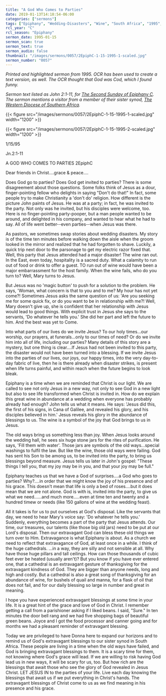 ```yaml
---
title: "A God Who Comes to Parties"
date: 2019-01-13T14:18:54-06:00
categories: ["sermons"]
tags: ["Epiphany", "Wedding-Disasters", "Wine", "South Africa", "1995", "OCR"]
rcl_year: "C"
rcl_season: "Epiphany"
sermon_date: 1995-01-15
sermon_scan: true
sermon_text: true
sermon_audio: false
thumbnail: "/images/sermons/0057/2EpiphC-1-15-1995-1-scaled.jpg"
sermon_number: "0057"
---
```


_Printed and highlighted sermon from 1995. OCR has been used to create a text version, as well. The OCR thought that God was Cod, which I found funny._

<!--more-->

_Sermon text listed as John 2:1-11, for [The Second Sunday of Epiphany C](https://lectionary.library.vanderbilt.edu/texts.php?id=108). The sermon mentions a visitor from a member of their sister synod, [The Western Diocese of Southern Africa](http://www.elcsa.org.za/wd-diocesan-office-.html)._

{{< figure src="/images/sermons/0057/2EpiphC-1-15-1995-1-scaled.jpg" width="1200" >}}

{{< figure src="/images/sermons/0057/2EpiphC-1-15-1995-2-scaled.jpg" width="1200" >}}

1/15/95

Jn.2:1-11

A GOD WHO COMES TO PARTIES 2EpiphC

Dear friends in Christ....grace & peace....

Does God go to parties? Does God get invited to parties? There is some disagreement about those questions. Some folks think of Jesus as a dour, finger-pointing fellow who delights in saying "Don't do that!" In fact, some people try to make Christianity a 'don't do' religion. How different is the picture John paints of Jesus. He was at a party; in fact, he was invited to the party. Not only was he invited, but his disciples were welcome, too. Here is no finger-pointing party-pooper, but a man people wanted to be around, and delighted in his company, and wanted to hear what he had to say. All of life went better--even parties--when Jesus was there.

As pastors, we sometimes swap stories about wedding disasters. My story is of the time ten minutes before walking down the aisle when the groom looked in the mirror and realized that he had forgotten to shave. Luckily, a quick trip next door to the parsonage to get my electric razor fixed that. Well, this party that Jesus attended had a major disaster! The wine ran out. In the East, even today, hospitality is a sacred duty. What a calamity to run out of food or drink to offer a guest. TO run out of wine would have been a major embarrassment for the host family. When the wine fails, who do you turn to? Well, Mary turns to Jesus.

But Jesus was no 'magic button' to push for a solution to the problem. He says, 'Woman, what concern is that to you and to me? My hour has not yet come?! Sometimes Jesus asks the same question of us: 'Are you seeking me for some quick fix, or do you want to be in relationship with me?! Well, Mary doesn't give up, she is confident that her relationship with Jesus would lead to good things. With explicit trust in Jesus she says to the servants, 'Do whatever he tells you.' She did her part and left the future to him. And the best was yet to Come.

Into what parts of our lives do we invite Jesus? To our holy times...our worship, our prayers, at funerals...only to our times of need? Or do we invite him into all of life, including our parties? Many details of this story are a mystery, but one thing is clear....If Jesus had not been invited to this party, the disaster would not have been turned into a blessing. If we invite Jesus into the parties of our lives, our joys, our happy times, into the very day-to-day fabric of live, then he is there already when disaster strikes, is present when life turns painful, and within reach when the future begins to look bleak.

Epiphany is a time when we are reminded that Christ is our light. We are called to see not only Jesus in a new way, not only to see God in a new light but also to see life transformed when Christ is invited in. How do we explain this great wine in abundance at a wedding when everyone has probably already had enough? John tells us what it means. He says: 'Jesus did this, the first of his signs, in Cana of Galilee, and revealed his glory, and his disciples believed in him.' Jesus reveals his glory in the abundance of blessings to us. The wine is a symbol of the joy that God brings to us in Jesus.

The old ways bring us something less than joy. When Jesus looks around the wedding hall, he sees six huge stone jars for the rites of purification. He says, 'Fill them with water'. Those jars are symbols of the old ways...special washings to fulfil the law. But like the wine, those old ways were failing. God has sent his Son to be among us, to be invited into the party, to bring us blessings beyond measure. Jesus tells us later in John's gospel: "These things I tell you, that my joy may be in you, and that your joy may be full."

Epiphany teaches us that we have a God of surprises....a God who goes to parties? Why?....in order that we might know the joy of his presence and of his grace. This doesn't mean that life is only a bed of roses....but it does mean that we are not alone. God is with is, invited into the party, to give us what we need......and much more.....even at time ten and twenty and a hundred timew or needs (like 150 gallons of wine at the wedding feast).

All it takes is for us to put ourselves at God's disposal. Like the servants that day, we need to hear Mary's voice say: 'Do whatever he tells you.' Suddenly, everything becomes a part of the party that Jesus attends. Our time, our treasures, our talents (like those big old jars) need to be put at our Lord's disposal. Then our extravagant God can bless these old things we turn over to Him. Extravagance is what Epiphany is about. As a church we need to reflect that extravagance of God, at least once in a while. I think of the huge cathedrals. ...in a way, they are silly and not sensible at all. Why have those huge pillars and tall ceilings. How can those thousands of cubic feet ever be heated (usually aren't)? But you know if you have ever entered one, that a cathedral is an extravagant gesture of thanksgiving for the extravagant kindness of God. They are bigger than anyone needs, long and high and costly. But a cathedral is also a great song of thanksgiving for an abundance of wine, for bushels of quail and manna, for a flask of oil that does not fail, and for our daily blessing so large in number and great in meaning.

I hope you have experienced extravagant blessings at some time in your life. It is a great hint of the grace and love of God in Christ. I remember getting a call from a parishioner asking if I liked beans. I said, "Sure." In ten minutes the door bell rang and we had five shopping bags of beautiful green beans. Joyce and I got the food processor and canner going and for months we had a pleasant reminder of extravagant blessing.

Today we are privileged to have Donna here to expand our horizons and to remind us of God's extravagant blessings to our sister synod in South Africa. These people are living in a time when the old ways have failed, and God is bringing extravagant blessings to them. It is a scary time for them, not knowing where God's grace will lead. If we are willing to risk having God lead us in new ways, it will be scary for us, too. But how rich are the blessings that await those who see the glory of God revealed in Jesus Christ. LET JESUS IN to the parties of your life. Live each day knowing the blessings that await us if we put everything in Christ's hands. The extravagant blessings of Christ come to us as we find meaning in his presence and his grace.

